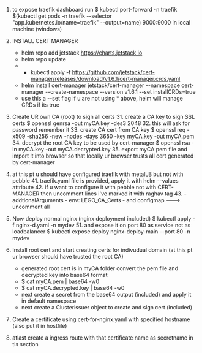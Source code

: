 1. to expose traefik dashboard run
    $ kubectl port-forward -n traefik $(kubectl get pods -n traefik --selector "app.kubernetes.io/name=traefik" --output=name) 9000:9000
in local machine (windows)

2. INSTALL CERT MANAGER
    - helm repo add jetstack https://charts.jetstack.io
    - helm repo update
    * - kubectl apply -f https://github.com/jetstack/cert-manager/releases/download/v1.6.1/cert-manager.crds.yaml
    - helm install cert-manager jetstack/cert-manager --namespace cert-manager --create-namespace --version v1.6.1 --set installCRDs=true
    - use this a --set flag if u are not using * above, helm will manage CRDs if its true

3. Create UR own CA (root) to sign all certs
    31. create a CA key to sign SSL certs 
        $ openssl genrsa -out myCA.key -des3 2048
    32. this will ask for password remember it
    33. create CA cert from CA key
        $ openssl req -x509 -sha256 -new -nodes -days 3650 -key myCA.key -out myCA.pem
    34. decrypt the root CA key to be used by cert-manager
        $ openssl rsa -in myCA.key -out myCA.decrypted.key
    35. export myCA.pem file and import it into browser so that locally ur browser trusts all cert generated by     cert-manager

4. at this pt u should have configured traefik with metalLB but not with pebble
    41. traefik.yaml file is provided, apply it with helm --values attribute
    42. if u want to configure it with pebble not with CERT-MANAGER then uncomment lines i've marked it with raghav tag
    43. - addtionalArguments
        - env: LEGO_CA_Certs
        - and configmap ---> uncomment all

5. Now deploy normal nginx (nginx deployment included)
    $ kubectl apply -f nginx-d.yaml -n mydev 
    51. and expose it on port 80 as service not as loadbalancer
    $ kubectl expose deploy nginx-deploy-main --port 80 -n mydev

6. Install root cert and start creating certs for indivudual domain (at this pt ur browser should have trusted the root CA)
    - generated root cert is in myCA folder convert the pem file and decrypted key into base64 format
    - $ cat myCA.pem | base64 -w0
    - $ cat myCA.decrypted.key | base64 -w0
    - next create a secret from the base64 output (included) and apply it in default namespace
    - next create a Clusterissuer object to create and sign cert (included)

7. Create a certificate using cert-for-nginx.yaml with specified hostname (also put it in hostfile)

8. atlast create a ingress route with that certificate name as secretname in tls section